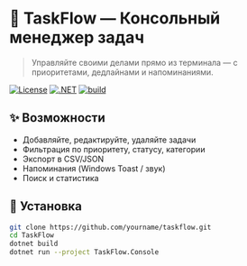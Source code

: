 # 🧠 TaskFlow — Консольный менеджер задач

> Управляйте своими делами прямо из терминала — с приоритетами, дедлайнами и напоминаниями.

[![License](https://img.shields.io/badge/License-Apache%202.0-blue.svg)](LICENSE)
[![.NET](https://img.shields.io/badge/.NET-8.0+-512BD4?logo=.net)](https://dotnet.microsoft.com/)
[![build](https://img.shields.io/github/actions/workflow/status/yourname/taskflow/build.yml?branch=main)](https://github.com/yourname/taskflow/actions)

## ✨ Возможности

- Добавляйте, редактируйте, удаляйте задачи
- Фильтрация по приоритету, статусу, категории
- Экспорт в CSV/JSON
- Напоминания (Windows Toast / звук)
- Поиск и статистика

## 🚀 Установка

```bash
git clone https://github.com/yourname/taskflow.git
cd TaskFlow
dotnet build
dotnet run --project TaskFlow.Console
